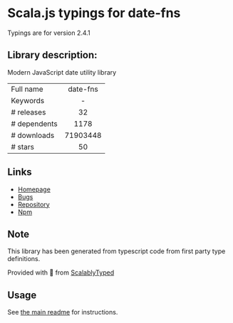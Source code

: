 
# Scala.js typings for date-fns

Typings are for version 2.4.1

## Library description:
Modern JavaScript date utility library

|                    |                 |
| ------------------ | :-------------: |
| Full name          | date-fns |
| Keywords           | - |
| # releases         | 32 |
| # dependents       | 1178 |
| # downloads        | 71903448 |
| # stars            | 50 |

## Links
- [Homepage](https://github.com/date-fns/date-fns#readme)
- [Bugs](https://github.com/date-fns/date-fns/issues)
- [Repository](https://github.com/date-fns/date-fns)
- [Npm](https://www.npmjs.com/package/date-fns)
    


## Note
This library has been generated from typescript code from first party type definitions.

Provided with :purple_heart: from [ScalablyTyped](https://github.com/oyvindberg/ScalablyTyped)

## Usage
See [the main readme](../../readme.md) for instructions.


